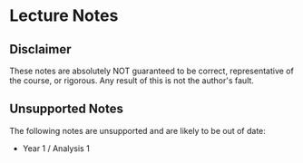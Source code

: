 # Lecture Notes

## Disclaimer

These notes are absolutely NOT guaranteed to be correct, representative of the course, or rigorous. Any result of this is not the author's fault.

## Unsupported Notes

The following notes are unsupported and are likely to be out of date:

* Year 1 / Analysis 1